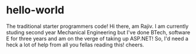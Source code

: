 # hello-world
The traditional starter programmers code! 
Hi there, am Rajiv. I am currently studing second year Mechanical Engineering but I've done BTech, software E for three years and am on the verge of taking up ASP.NET! So, I'd need a heck a lot of help from all you fellas reading this! cheers.
